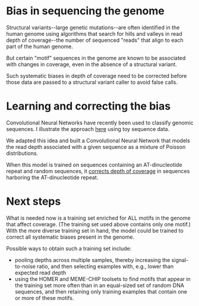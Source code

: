 # Bias in sequencing the genome  

Structural variants--large genetic mutations--are often identified 
in the human genome using algorithms that search for hills and 
valleys in read depth of coverage--the number of sequenced 
"reads" that align to each part of the human genome. 

But certain "motif" sequences in 
the genome are known to be associated with 
changes in coverage, even in the absence of a structural variant. 

Such systematic biases in depth of coverage need to be corrected 
before those data are passed to a structural variant caller 
to avoid false calls.  

# Learning and correcting the bias 

Convolutional Neural Networks have recently been used to 
classify genomic sequences. I illustrate the approach 
[here](http://nbviewer.jupyter.org/github/petermchale/denoising_coverage_profiles/blob/master/discovering_DNA_motifs_using_convnets_classification.ipynb)
using toy sequence data. 

We adapted this idea and built a Convolutional Neural Network 
that models the read depth associated with a given sequence 
as a mixture of Poisson distributions.
 
When this model is trained on sequences containing 
an AT-dinucleotide repeat and random sequences, 
it [corrects 
depth of coverage](https://colab.research.google.com/drive/1jIM5OOurbUeP_an0qiQwAsInYIHZClxf)
in sequences harboring the AT-dinucleotide repeat.    


# Next steps 

What is needed now is a training set enriched for 
ALL motifs in the genome that affect coverage.
(The training set used above contains only one motif.) 
With the more diverse training set in hand, 
the model could be trained to correct 
all systematic biases present in the genome.  

Possible ways to obtain such a training set include: 

* pooling depths across multiple samples, thereby increasing the 
signal-to-noise ratio, and then selecting examples with, e.g., 
lower than expected read depth
* using the HOMER and MEME-CHIP toolsets 
to find motifs that appear in the training set 
more often than in an equal-sized set of random DNA sequences, 
and then retaining only training examples that 
contain one or more of these motifs.


